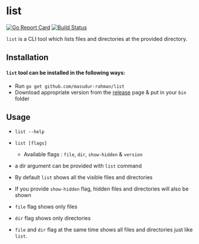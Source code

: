 # list
[![Go Report Card](https://goreportcard.com/badge/github.com/masudur-rahman/list)](https://goreportcard.com/report/github.com/masudur-rahman/list)
[![Build Status](https://travis-ci.org/masudur-rahman/list.svg?branch=master)](https://travis-ci.org/masudur-rahman/list)

`list` is a CLI tool which lists files and directories at the provided directory.

## Installation

#### `list` tool can be installed in the following ways:
- Run `go get github.com/masudur-rahman/list`
- Download appropriate version from the [release](https://github.com/masudur-rahman/list/releases) page & put in your `bin` folder

## Usage

- `list --help`
- `list [flags]`
    - Available flags : `file`, `dir`, `show-hidden` & `version`

- a dir argument can be provided with `list` command
- By default `list` shows all the visible files and directories
- If you provide `show-hidden` flag, hidden files and directories will also be shown
- `file` flag shows only files
- `dir` flag shows only directories
- `file` and `dir` flag at the same time shows all files and directories just like `list`.

